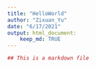 ```yaml
---
title: "HelloWorld"
author: "Zixuan_Yu"
date: "6/17/2021"
output: html_document:
    keep_md: TRUE
---
```


```r
## This is a markdown file
```

